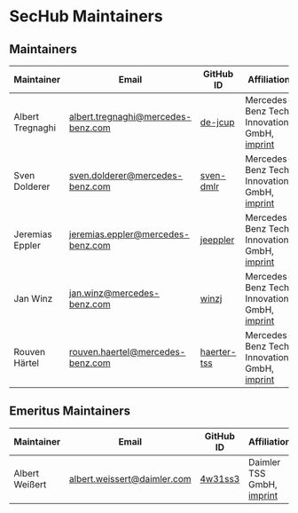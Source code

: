 <!-- SPDX-License-Identifier: MIT --->
# SecHub Maintainers

## Maintainers

| Maintainer       | Email                           | GitHub ID                                 | Affiliation                                                                                       | Joined     |
| -----------------| ------------------------------- | ----------------------------------------- | ------------------------------------------------------------------------------------------------- | ---------- |
| Albert Tregnaghi | <albert.tregnaghi@mercedes-benz.com>  | [de-jcup](https://github.com/de-jcup)     | Mercedes-Benz Tech Innovation GmbH, [imprint](https://github.com/mercedes-benz/foss/blob/master/PROVIDER_INFORMATION.md) | 2019-01-01 |
| Sven Dolderer    | <sven.dolderer@mercedes-benz.com>     | [sven-dmlr](https://github.com/sven-dmlr) | Mercedes-Benz Tech Innovation GmbH, [imprint](https://github.com/mercedes-benz/foss/blob/master/PROVIDER_INFORMATION.md) | 2020-01-01 |
| Jeremias Eppler  | <jeremias.eppler@mercedes-benz.com>     | [jeeppler](https://github.com/jeeppler) | Mercedes-Benz Tech Innovation GmbH, [imprint](https://github.com/mercedes-benz/foss/blob/master/PROVIDER_INFORMATION.md) | 2021-01-01 |
| Jan Winz         | <jan.winz@mercedes-benz.com>     | [winzj](https://github.com/winzj) | Mercedes-Benz Tech Innovation GmbH, [imprint](https://github.com/mercedes-benz/foss/blob/master/PROVIDER_INFORMATION.md) | 2021-07-01 |
| Rouven Härtel         | <rouven.haertel@mercedes-benz.com>     | [haerter-tss](https://github.com/haerter-tss) | Mercedes-Benz Tech Innovation GmbH, [imprint](https://github.com/mercedes-benz/foss/blob/master/PROVIDER_INFORMATION.md) | 2022-02-01 |


## Emeritus Maintainers

| Maintainer       | Email                           | GitHub ID                                 | Affiliation                                                                                       | Joined     |  Left |
| -----------------| ------------------------------- | ----------------------------------------- | ------------------------------------------------------------------------------------------------- | ---------- | ---------- |
| Albert Weißert    | <albert.weissert@daimler.com>     | [4w31ss3](https://github.com/4w31ss3) | Daimler TSS GmbH, [imprint](https://github.com/mercedes-benz/foss/blob/master/LEGAL_IMPRINT.md) | 2021-01-01 | 2021-07-21 |
